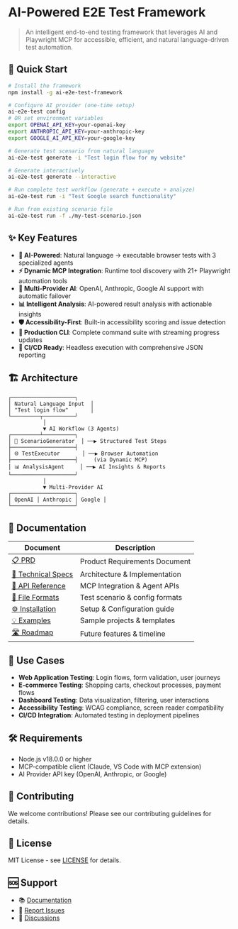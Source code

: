 # AI-Powered E2E Test Framework

> An intelligent end-to-end testing framework that leverages AI and Playwright MCP for accessible, efficient, and natural language-driven test automation.

## 🚀 Quick Start

```bash
# Install the framework
npm install -g ai-e2e-test-framework

# Configure AI provider (one-time setup)
ai-e2e-test config
# OR set environment variables
export OPENAI_API_KEY=your-openai-key
export ANTHROPIC_API_KEY=your-anthropic-key  
export GOOGLE_AI_API_KEY=your-google-key

# Generate test scenario from natural language
ai-e2e-test generate -i "Test login flow for my website"

# Generate interactively 
ai-e2e-test generate --interactive

# Run complete test workflow (generate + execute + analyze)
ai-e2e-test run -i "Test Google search functionality"

# Run from existing scenario file
ai-e2e-test run -f ./my-test-scenario.json
```

## ✨ Key Features

- **🤖 AI-Powered**: Natural language → executable browser tests with 3 specialized agents
- **⚡ Dynamic MCP Integration**: Runtime tool discovery with 21+ Playwright automation tools  
- **🎯 Multi-Provider AI**: OpenAI, Anthropic, Google AI support with automatic failover
- **📊 Intelligent Analysis**: AI-powered result analysis with actionable insights
- **🛡️ Accessibility-First**: Built-in accessibility scoring and issue detection
- **🚀 Production CLI**: Complete command suite with streaming progress updates
- **🔄 CI/CD Ready**: Headless execution with comprehensive JSON reporting

## 🏗️ Architecture

```
┌────────────────────┐
│ Natural Language Input  │
│ "Test login flow"       │
└─────────┬──────────┘
           │
           ▼ AI Workflow (3 Agents)
┌─────────┴──────────┐
│ 🧠 ScenarioGenerator  │ ──▶ Structured Test Steps
├────────────────────┤
│ 🌐 TestExecutor       │ ──▶ Browser Automation
├────────────────────┤     (via Dynamic MCP)
│ 📊 AnalysisAgent     │ ──▶ AI Insights & Reports
└────────────────────┘
           │
           ▼ Multi-Provider AI
┌────────────────────┐
│ OpenAI │ Anthropic │ Google │
└────────────────────┘
```

## 📖 Documentation

| Document | Description |
|----------|-------------|
| [📋 PRD](./docs/PRD.md) | Product Requirements Document |
| [🔧 Technical Specs](./docs/TECHNICAL_SPECS.md) | Architecture & Implementation |
| [🔌 API Reference](./docs/API_REFERENCE.md) | MCP Integration & Agent APIs |
| [📄 File Formats](./docs/FILE_FORMATS.md) | Test scenario & config formats |
| [⚙️ Installation](./docs/INSTALLATION.md) | Setup & Configuration guide |
| [💡 Examples](./docs/EXAMPLES.md) | Sample projects & templates |
| [🛣️ Roadmap](./docs/ROADMAP.md) | Future features & timeline |

## 🎯 Use Cases

- **Web Application Testing**: Login flows, form validation, user journeys
- **E-commerce Testing**: Shopping carts, checkout processes, payment flows
- **Dashboard Testing**: Data visualization, filtering, user interactions
- **Accessibility Testing**: WCAG compliance, screen reader compatibility
- **CI/CD Integration**: Automated testing in deployment pipelines

## 🛠️ Requirements

- Node.js v18.0.0 or higher
- MCP-compatible client (Claude, VS Code with MCP extension)
- AI Provider API key (OpenAI, Anthropic, or Google)

## 🤝 Contributing

We welcome contributions! Please see our contributing guidelines for details.

## 📄 License

MIT License - see [LICENSE](./LICENSE) for details.

## 🆘 Support

- 📚 [Documentation](./docs/)
- 🐛 [Report Issues](https://github.com/your-org/ai-e2e-test-framework/issues)
- 💬 [Discussions](https://github.com/your-org/ai-e2e-test-framework/discussions)